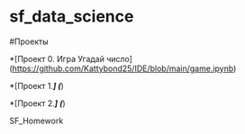 # sf_data_science
#Проекты

*[Проект 0. Игра Угадай число] (https://github.com/Kattybond25/IDE/blob/main/game.ipynb)


*[Проект 1._____] (_____)

*[Проект 2._____] (_____)

SF_Homework